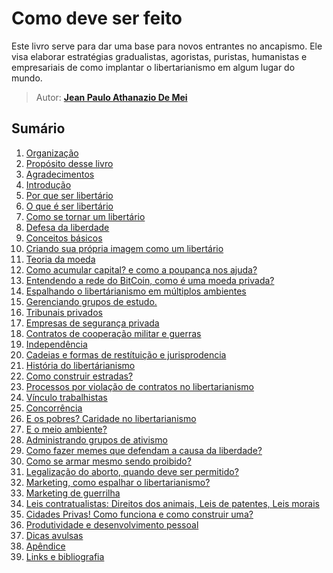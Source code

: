 # Como deve ser feito

Este livro serve para dar uma base para novos entrantes no ancapismo.
Ele visa elaborar estratégias gradualistas, agoristas, puristas, humanistas e empresariais de como implantar o libertarianismo em algum lugar do mundo.
> Autor: **[Jean Paulo Athanazio De Mei](https://github.com/JeanPaulo-Eletron)**

## Sumário

1. [Organização](Capitulos/organizacao.md)
1. [Propósito desse livro](Capitulos/proposito.md)
1. [Agradecimentos](Capitulos/agradecimentos.md)
1. [Introdução](Capitulos/introducao.md)
1. [Por que ser libertário](Capitulos/porque.md)
1. [O que é ser libertário](Capitulos/oquee.md)
1. [Como se tornar um libertário](Capitulos/Como.md)
1. [Defesa da liberdade](Capitulos/instalacao.md)
1. [Conceitos básicos](Capitulos/comandos.md)
1. [Criando sua própria imagem como um libertário](Capitulos/criandoimagem.md)
1. [Teoria da moeda](Capitulos/TeoriaMonetaria.md)
1. [Como acumular capital? e como a poupança nos ajuda?](Capitulos/AcumuloDeCapital.md)
1. [Entendendo a rede do BitCoin, como é uma moeda privada?](Capitulos/rede.md)
1. [Espalhando o libertárianismo em múltiplos ambientes](Capitulos/Expalhando.md)
1. [Gerenciando grupos de estudo.](Capitulos/GruposDeEstudo.md)
1. [Tribunais privados](Capitulos/TribunaisPrivados.md)
1. [Empresas de segurança privada](Capitulos/EmpresasDeSegurança.md)
1. [Contratos de cooperação militar e guerras](Capitulos/Guerras.md)
1. [Independência](Capitulos/Independência.md)
1. [Cadeias e formas de restítuição e jurisprodencia](Capitulos/jurisprodencia.md)
1. [História do libertárianismo](Capitulos/servicosdeapoio.md)
1. [Como construir estradas?](Capitulos/construir.md)
1. [Processos por violação de contratos no libertarianismo](Capitulos/processos.md)
1. [Vínculo trabalhistas](Capitulos/vinculos.md)
1. [Concorrência](Capitulos/concorrencia.md)
1. [E os pobres? Caridade no libertarianismo](Capitulos/Caridade.md)
1. [E o meio ambiente?](Capitulos/paridade.md)
1. [Administrando grupos de ativismo](Capitulos/admin.md)
1. [Como fazer memes que defendam a causa da liberdade?](Capitulos/Memes.md)
1. [Como se armar mesmo sendo proibido?](Capitulos/rodando_aplicacoes_gui.md)
1. [Legalização do aborto, quando deve ser permitido?](Capitulos/aborto.md)
1. [Marketing, como espalhar o libertarianismo?](Capitulos/Marketing.md)&nbsp;
  1. [Marketing de guerrilha](Capitulos/MarketingGuerrilha.md)&nbsp;
1. [Leis contratualistas: Direitos dos animais, Leis de patentes, Leis morais](Capitulos/LeisContratualistas.md)
1. [Cidades Privas! Como funciona e como construir uma?](Capitulos/CidadesPrivadas.md)
1. [Produtividade e desenvolvimento pessoal](Capitulos/melhorar.md)
1. [Dicas avulsas](Capitulos/dicas.md)
1. [Apêndice](Capitulos/apendice.md)
1. [Links e bibliografia](Capitulos/melhorar.md)
